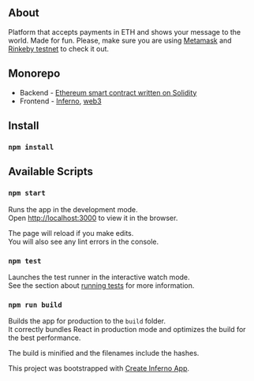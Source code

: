 ## About
Platform that accepts payments in ETH and shows your message to the world.
Made for fun.
Please, make sure you are using [Metamask](https://metamask.io/) and [Rinkeby testnet](https://www.rinkeby.io) to check it out.

## Monorepo
* Backend - [Ethereum smart contract written on Solidity](https://github.com/ethereum/solidity) 
* Frontend - [Inferno](https://github.com/infernojs), [web3](https://github.com/ethereum/web3.js)

## Install

### `npm install`

## Available Scripts

### `npm start`

Runs the app in the development mode.<br>
Open [http://localhost:3000](http://localhost:3000) to view it in the browser.

The page will reload if you make edits.<br>
You will also see any lint errors in the console.

### `npm test`

Launches the test runner in the interactive watch mode.<br>
See the section about [running tests](#running-tests) for more information.

### `npm run build`

Builds the app for production to the `build` folder.<br>
It correctly bundles React in production mode and optimizes the build for the best performance.

The build is minified and the filenames include the hashes.<br>

This project was bootstrapped with [Create Inferno App](https://github.com/infernojs/create-inferno-app).
